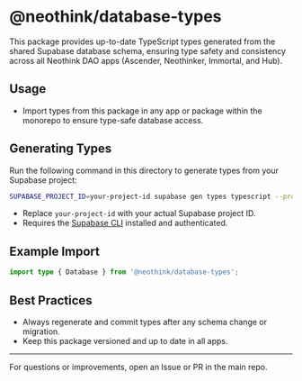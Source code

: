 # @neothink/database-types

This package provides up-to-date TypeScript types generated from the shared Supabase database schema, ensuring type safety and consistency across all Neothink DAO apps (Ascender, Neothinker, Immortal, and Hub).

## Usage
- Import types from this package in any app or package within the monorepo to ensure type-safe database access.

## Generating Types
Run the following command in this directory to generate types from your Supabase project:

```sh
SUPABASE_PROJECT_ID=your-project-id supabase gen types typescript --project-id $SUPABASE_PROJECT_ID --schema public > index.ts
```

- Replace `your-project-id` with your actual Supabase project ID.
- Requires the [Supabase CLI](https://supabase.com/docs/guides/cli) installed and authenticated.

## Example Import
```ts
import type { Database } from '@neothink/database-types';
```

## Best Practices
- Always regenerate and commit types after any schema change or migration.
- Keep this package versioned and up to date in all apps.

---

For questions or improvements, open an Issue or PR in the main repo.
